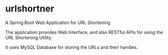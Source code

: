 # urlshortner
A Spring Boot Web Application for URL Shortening

The application provides Web Interface, and also RESTful APIs for using the URL Shortening Utility.

It uses MySQL Database for storing the URLs and their handles.
